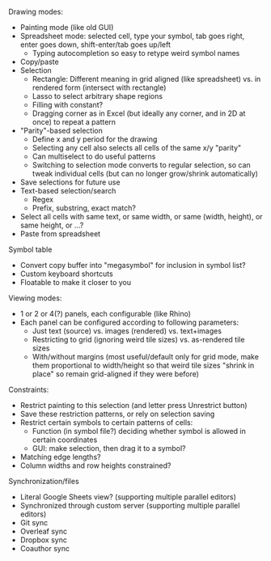 Drawing modes:
* Painting mode (like old GUI)
* Spreadsheet mode: selected cell, type your symbol, tab goes right, enter
  goes down, shift-enter/tab goes up/left
  * Typing autocompletion so easy to retype weird symbol names
* Copy/paste
* Selection
  * Rectangle: Different meaning in grid aligned (like spreadsheet) vs. in
    rendered form (intersect with rectangle)
  * Lasso to select arbitrary shape regions
  * Filling with constant?
  * Dragging corner as in Excel (but ideally any corner, and in 2D at once) to
    repeat a pattern
* "Parity"-based selection
  * Define x and y period for the drawing
  * Selecting any cell also selects all cells of the same x/y "parity"
  * Can multiselect to do useful patterns
  * Switching to selection mode converts to regular selection, so can tweak
    individual cells (but can no longer grow/shrink automatically)
* Save selections for future use
* Text-based selection/search
  * Regex
  * Prefix, substring, exact match?
* Select all cells with same text, or same width, or same (width, height), or
  same height, or ...?
* Paste from spreadsheet

Symbol table
* Convert copy buffer into "megasymbol" for inclusion in symbol list?
* Custom keyboard shortcuts
* Floatable to make it closer to you

Viewing modes:
* 1 or 2 or 4(?) panels, each configurable (like Rhino)
* Each panel can be configured according to following parameters:
  * Just text (source) vs. images (rendered) vs. text+images
  * Restricting to grid (ignoring weird tile sizes) vs. as-rendered tile sizes
  * With/without margins (most useful/default only for grid mode, make them
    proportional to width/height so that weird tile sizes "shrink in place" so
remain grid-aligned if they were before)

Constraints:
* Restrict painting to this selection (and letter press Unrestrict button)
* Save these restriction patterns, or rely on selection saving
* Restrict certain symbols to certain patterns of cells:
  * Function (in symbol file?) deciding whether symbol is allowed in certain
    coordinates
  * GUI: make selection, then drag it to a symbol?
* Matching edge lengths?
* Column widths and row heights constrained?

Synchronization/files
* Literal Google Sheets view? (supporting multiple parallel editors)
* Synchronized through custom server (supporting multiple parallel editors)
* Git sync
* Overleaf sync
* Dropbox sync
* Coauthor sync
